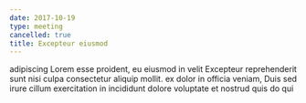 ```yaml
---
date: 2017-10-19
type: meeting
cancelled: true
title: Excepteur eiusmod
---
```

adipiscing Lorem esse proident, eu eiusmod in velit Excepteur reprehenderit sunt nisi culpa consectetur aliquip mollit. ex dolor in officia veniam, Duis sed irure cillum exercitation in incididunt dolore voluptate et nostrud quis do qui